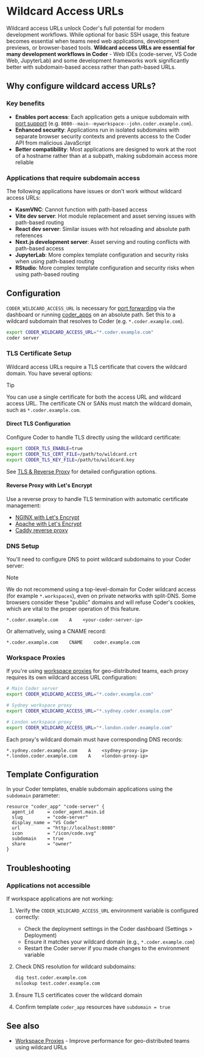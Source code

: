 # Wildcard Access URLs

Wildcard access URLs unlock Coder's full potential for modern development workflows. While optional for basic SSH usage, this feature becomes essential when teams need web applications, development previews, or browser-based tools. **Wildcard access URLs are essential for many development workflows in Coder** - Web IDEs (code-server, VS Code Web, JupyterLab) and some development frameworks work significantly better with subdomain-based access rather than path-based URLs.

## Why configure wildcard access URLs?

### Key benefits

- **Enables port access**: Each application gets a unique subdomain with [port support](https://coder.com/docs/user-guides/workspace-access/port-forwarding#dashboard) (e.g. `8080--main--myworkspace--john.coder.example.com`).
- **Enhanced security**: Applications run in isolated subdomains with separate browser security contexts and prevents access to the Coder API from malicious JavaScript
- **Better compatibility**: Most applications are designed to work at the root of a hostname rather than at a subpath, making subdomain access more reliable

### Applications that require subdomain access

The following applications have issues or don't work without wildcard access URLs:

- **KasmVNC**: Cannot function with path-based access
- **Vite dev server**: Hot module replacement and asset serving issues with path-based routing
- **React dev server**: Similar issues with hot reloading and absolute path references
- **Next.js development server**: Asset serving and routing conflicts with path-based access
- **JupyterLab**: More complex template configuration and security risks when using path-based routing
- **RStudio**: More complex template configuration and security risks when using path-based routing

## Configuration

`CODER_WILDCARD_ACCESS_URL` is necessary for [port forwarding](port-forwarding.md#dashboard) via the dashboard or running [coder_apps](../templates/index.md) on an absolute path. Set this to a wildcard subdomain that resolves to Coder (e.g. `*.coder.example.com`).

```bash
export CODER_WILDCARD_ACCESS_URL="*.coder.example.com"
coder server
```

### TLS Certificate Setup

Wildcard access URLs require a TLS certificate that covers the wildcard domain. You have several options:

> [!TIP]
> You can use a single certificate for both the access URL and wildcard access URL. The certificate CN or SANs must match the wildcard domain, such as `*.coder.example.com`.

#### Direct TLS Configuration

Configure Coder to handle TLS directly using the wildcard certificate:

```bash
export CODER_TLS_ENABLE=true
export CODER_TLS_CERT_FILE=/path/to/wildcard.crt
export CODER_TLS_KEY_FILE=/path/to/wildcard.key
```

See [TLS & Reverse Proxy](../setup/index.md#tls--reverse-proxy) for detailed configuration options.

#### Reverse Proxy with Let's Encrypt

Use a reverse proxy to handle TLS termination with automatic certificate management:

- [NGINX with Let's Encrypt](../../tutorials/reverse-proxy-nginx.md)
- [Apache with Let's Encrypt](../../tutorials/reverse-proxy-apache.md)
- [Caddy reverse proxy](../../tutorials/reverse-proxy-caddy.md)

### DNS Setup

You'll need to configure DNS to point wildcard subdomains to your Coder server:

> [!NOTE]
> We do not recommend using a top-level-domain for Coder wildcard access
> (for example `*.workspaces`), even on private networks with split-DNS. Some
> browsers consider these "public" domains and will refuse Coder's cookies,
> which are vital to the proper operation of this feature.

```text
*.coder.example.com    A    <your-coder-server-ip>
```

Or alternatively, using a CNAME record:

```text
*.coder.example.com    CNAME    coder.example.com
```

### Workspace Proxies

If you're using [workspace proxies](workspace-proxies.md) for geo-distributed teams, each proxy requires its own wildcard access URL configuration:

```bash
# Main Coder server
export CODER_WILDCARD_ACCESS_URL="*.coder.example.com"

# Sydney workspace proxy
export CODER_WILDCARD_ACCESS_URL="*.sydney.coder.example.com"

# London workspace proxy
export CODER_WILDCARD_ACCESS_URL="*.london.coder.example.com"
```

Each proxy's wildcard domain must have corresponding DNS records:

```text
*.sydney.coder.example.com    A    <sydney-proxy-ip>
*.london.coder.example.com    A    <london-proxy-ip>
```

## Template Configuration

In your Coder templates, enable subdomain applications using the `subdomain` parameter:

```hcl
resource "coder_app" "code-server" {
  agent_id     = coder_agent.main.id
  slug         = "code-server"
  display_name = "VS Code"
  url          = "http://localhost:8080"
  icon         = "/icon/code.svg"
  subdomain    = true
  share        = "owner"
}
```

## Troubleshooting

### Applications not accessible

If workspace applications are not working:

1. Verify the `CODER_WILDCARD_ACCESS_URL` environment variable is configured correctly:
   - Check the deployment settings in the Coder dashboard (Settings > Deployment)
   - Ensure it matches your wildcard domain (e.g., `*.coder.example.com`)
   - Restart the Coder server if you made changes to the environment variable
2. Check DNS resolution for wildcard subdomains:

   ```bash
   dig test.coder.example.com
   nslookup test.coder.example.com
   ```

3. Ensure TLS certificates cover the wildcard domain
4. Confirm template `coder_app` resources have `subdomain = true`

## See also

- [Workspace Proxies](workspace-proxies.md) - Improve performance for geo-distributed teams using wildcard URLs
